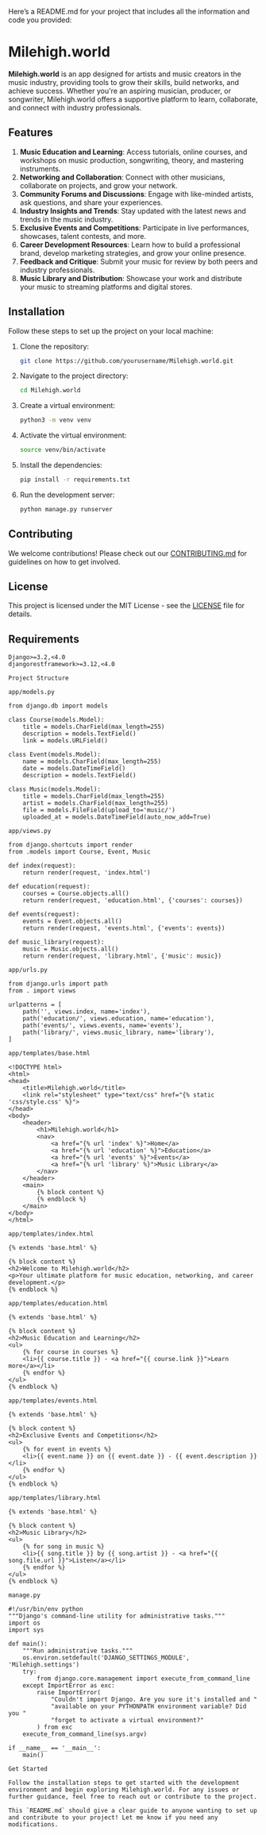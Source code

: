 Here’s a README.md for your project that includes all the information and code you provided:

# Milehigh.world

**Milehigh.world** is an app designed for artists and music creators in the music industry, providing tools to grow their skills, build networks, and achieve success. Whether you're an aspiring musician, producer, or songwriter, Milehigh.world offers a supportive platform to learn, collaborate, and connect with industry professionals.

## Features

1. **Music Education and Learning**: Access tutorials, online courses, and workshops on music production, songwriting, theory, and mastering instruments.
2. **Networking and Collaboration**: Connect with other musicians, collaborate on projects, and grow your network.
3. **Community Forums and Discussions**: Engage with like-minded artists, ask questions, and share your experiences.
4. **Industry Insights and Trends**: Stay updated with the latest news and trends in the music industry.
5. **Exclusive Events and Competitions**: Participate in live performances, showcases, talent contests, and more.
6. **Career Development Resources**: Learn how to build a professional brand, develop marketing strategies, and grow your online presence.
7. **Feedback and Critique**: Submit your music for review by both peers and industry professionals.
8. **Music Library and Distribution**: Showcase your work and distribute your music to streaming platforms and digital stores.

## Installation

Follow these steps to set up the project on your local machine:

1. Clone the repository:
    ```bash
    git clone https://github.com/yourusername/Milehigh.world.git
    ```

2. Navigate to the project directory:
    ```bash
    cd Milehigh.world
    ```

3. Create a virtual environment:
    ```bash
    python3 -m venv venv
    ```

4. Activate the virtual environment:
    ```bash
    source venv/bin/activate
    ```

5. Install the dependencies:
    ```bash
    pip install -r requirements.txt
    ```

6. Run the development server:
    ```bash
    python manage.py runserver
    ```

## Contributing

We welcome contributions! Please check out our [CONTRIBUTING.md](CONTRIBUTING.md) for guidelines on how to get involved.

## License

This project is licensed under the MIT License - see the [LICENSE](LICENSE) file for details.

## Requirements

```plaintext
Django>=3.2,<4.0
djangorestframework>=3.12,<4.0

Project Structure

app/models.py

from django.db import models

class Course(models.Model):
    title = models.CharField(max_length=255)
    description = models.TextField()
    link = models.URLField()

class Event(models.Model):
    name = models.CharField(max_length=255)
    date = models.DateTimeField()
    description = models.TextField()

class Music(models.Model):
    title = models.CharField(max_length=255)
    artist = models.CharField(max_length=255)
    file = models.FileField(upload_to='music/')
    uploaded_at = models.DateTimeField(auto_now_add=True)

app/views.py

from django.shortcuts import render
from .models import Course, Event, Music

def index(request):
    return render(request, 'index.html')

def education(request):
    courses = Course.objects.all()
    return render(request, 'education.html', {'courses': courses})

def events(request):
    events = Event.objects.all()
    return render(request, 'events.html', {'events': events})

def music_library(request):
    music = Music.objects.all()
    return render(request, 'library.html', {'music': music})

app/urls.py

from django.urls import path
from . import views

urlpatterns = [
    path('', views.index, name='index'),
    path('education/', views.education, name='education'),
    path('events/', views.events, name='events'),
    path('library/', views.music_library, name='library'),
]

app/templates/base.html

<!DOCTYPE html>
<html>
<head>
    <title>Milehigh.world</title>
    <link rel="stylesheet" type="text/css" href="{% static 'css/style.css' %}">
</head>
<body>
    <header>
        <h1>Milehigh.world</h1>
        <nav>
            <a href="{% url 'index' %}">Home</a>
            <a href="{% url 'education' %}">Education</a>
            <a href="{% url 'events' %}">Events</a>
            <a href="{% url 'library' %}">Music Library</a>
        </nav>
    </header>
    <main>
        {% block content %}
        {% endblock %}
    </main>
</body>
</html>

app/templates/index.html

{% extends 'base.html' %}

{% block content %}
<h2>Welcome to Milehigh.world</h2>
<p>Your ultimate platform for music education, networking, and career development.</p>
{% endblock %}

app/templates/education.html

{% extends 'base.html' %}

{% block content %}
<h2>Music Education and Learning</h2>
<ul>
    {% for course in courses %}
    <li>{{ course.title }} - <a href="{{ course.link }}">Learn more</a></li>
    {% endfor %}
</ul>
{% endblock %}

app/templates/events.html

{% extends 'base.html' %}

{% block content %}
<h2>Exclusive Events and Competitions</h2>
<ul>
    {% for event in events %}
    <li>{{ event.name }} on {{ event.date }} - {{ event.description }}</li>
    {% endfor %}
</ul>
{% endblock %}

app/templates/library.html

{% extends 'base.html' %}

{% block content %}
<h2>Music Library</h2>
<ul>
    {% for song in music %}
    <li>{{ song.title }} by {{ song.artist }} - <a href="{{ song.file.url }}">Listen</a></li>
    {% endfor %}
</ul>
{% endblock %}

manage.py

#!/usr/bin/env python
"""Django's command-line utility for administrative tasks."""
import os
import sys

def main():
    """Run administrative tasks."""
    os.environ.setdefault('DJANGO_SETTINGS_MODULE', 'Milehigh.settings')
    try:
        from django.core.management import execute_from_command_line
    except ImportError as exc:
        raise ImportError(
            "Couldn't import Django. Are you sure it's installed and "
            "available on your PYTHONPATH environment variable? Did you "
            "forget to activate a virtual environment?"
        ) from exc
    execute_from_command_line(sys.argv)

if __name__ == '__main__':
    main()

Get Started

Follow the installation steps to get started with the development environment and begin exploring Milehigh.world. For any issues or further guidance, feel free to reach out or contribute to the project.

This `README.md` should give a clear guide to anyone wanting to set up and contribute to your project! Let me know if you need any modifications.